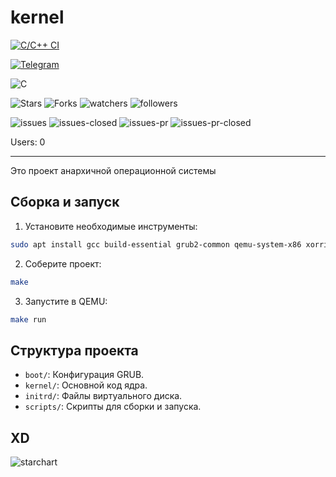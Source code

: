# kernel

[![C/C++ CI](https://github.com/CIS-osdev/kernel/actions/workflows/c-cpp.yml/badge.svg)](https://github.com/CIS-osdev/kernel/actions/workflows/c-cpp.yml)

[![Telegram](https://img.shields.io/badge/Telegram-2CA5E0?style=for-the-badge&logo=telegram&logoColor=white)](https://t.me/russian_os/10921)

![C](https://img.shields.io/badge/C-00599C?style=for-the-badge&logo=c&logoColor=white)

![Stars](https://img.shields.io/github/stars/CIS-osdev/kernel.svg)
![Forks](https://img.shields.io/github/forks/CIS-osdev/kernel.svg)
![watchers](https://img.shields.io/github/watchers/CIS-osdev/kernel.svg)
![followers](https://img.shields.io/github/followers/CIS-osdev.svg?style=social&label=Follow&maxAge=2592000)

![issues](https://img.shields.io/github/issues/CIS-osdev/kernel.svg)
![issues-closed](https://img.shields.io/github/issues-closed/CIS-osdev/kernel.svg)
![issues-pr](https://img.shields.io/github/issues-pr/CIS-osdev/kernel.svg)
![issues-pr-closed](https://img.shields.io/github/issues-pr-closed/CIS-osdev/kernel.svg)

Users: 0

---

Это проект анархичной операционной системы

## Сборка и запуск

1. Установите необходимые инструменты:
```bash
sudo apt install gcc build-essential grub2-common qemu-system-x86 xorriso mtools clang-format cpio
```

2. Соберите проект:
```bash
make
```

3. Запустите в QEMU:
```bash
make run
```

## Структура проекта

- `boot/`: Конфигурация GRUB.
- `kernel/`: Основной код ядра.
- `initrd/`: Файлы виртуального диска.
- `scripts/`: Скрипты для сборки и запуска.

## XD

![starchart](https://starchart.cc/CIS-osdev/kernel.svg)
